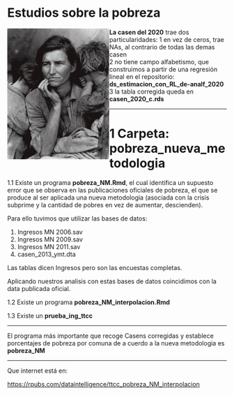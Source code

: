 
# Estudios sobre la pobreza

<a href="url"><img src="madre_migrante.jpg" align="left" height="300" ></a>

**La casen del 2020** trae dos particularidades:
1 en vez de ceros, trae NAs, al contrario de todas las demas casen\
2 no tiene campo alfabetismo, que construimos a partir de una regresión lineal en el repositorio:
**ds_estimacion_con_RL_de-analf_2020**\
3 la tabla corregida queda en **casen_2020_c.rds**
***

# 1 Carpeta: **pobreza_nueva_metodologia** 

1.1 Existe un programa **pobreza_NM.Rmd**, el cual
identifica un supuesto error que se observa en las publicaciones oficiales de pobreza, el
que se produce al ser aplicada una nueva metodologia (asociada con la crisis subprime y la cantidad de pobres en vez de aumentar, descienden).

Para ello tuvimos que utilizar las bases de datos:

1. Ingresos MN 2006.sav
2. Ingresos MN 2009.sav
3. Ingresos MN 2011.sav
4. casen_2013_ymt.dta

Las tablas dicen Ingresos pero son las encuestas completas.

Aplicando nuestros analisis con estas bases de datos coincidimos con la data publicada oficial.

1.2 Existe un programa **pobreza_NM_interpolacion.Rmd**

1.3 Existe un **prueba_ing_ttcc**

***
El programa más importante que recoge Casens corregidas y establece porcentajes de pobreza por comuna 
de a cuerdo a la nueva metodologia es **pobreza_NM**
***

Que internet está en:

https://rpubs.com/dataintelligence/ttcc_pobreza_NM_interpolacion
